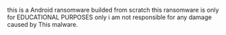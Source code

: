 this is a Android ransomware builded from scratch
this ransomware is only for EDUCATIONAL PURPOSES only
i am not responsible for any damage caused by This malware.
